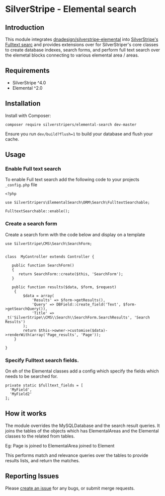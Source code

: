 # SilverStripe - Elemental search 

## Introduction

This module integrates [dnadesign/silverstripe-elemental](https://github.com/dnadesign/silverstripe-elemental)
into [SilverStripe's Fulltext searc](https://docs.silverstripe.org/en/4/developer_guides/search/fulltextsearch/) 
and provides extensions over for SilverStriper's core classes to create database indexes, search forms, and perform full text 
search over the elemetal blocks connecting to various elemental area / areas. 

## Requirements

* SilverStripe ^4.0
* Elemental ^2.0

## Installation

Install with Composer:

```
composer require silverstripers/elemental-search dev-master
```

Ensure you run `dev/build?flush=1` to build your database and flush your cache.

## Usage

### Enable Full text search 

To enable Full text search add the following code to your projects `_config.php` file

```
<?php

use SilverStripers\ElementalSearch\ORM\Search\FulltextSearchable;

FulltextSearchable::enable();

```

### Create a search form 

Create a search form with the code below and display on a template 

```
use SilverStripe\CMS\Search\SearchForm;


class  MyController extends Controller {

   public function SearchForm() 
   {
      return SearchForm::create($this, 'SearchForm');
   }
   
   public function results($data, $form, $request)
    {
        $data = array(
            'Results' => $form->getResults(),
            'Query' => DBField::create_field('Text', $form->getSearchQuery()),
            'Title' => _t('SilverStripe\\CMS\\Search\\SearchForm.SearchResults', 'Search Results')
        );
        return $this->owner->customise($data)->renderWith(array('Page_results', 'Page'));
    }

}

```

### Specify Fulltext search fields. 

On eh of the Elemental classes add a config which specify the fields which needs to be searched for. 

```
private static $fulltext_fields = [
  'MyField',
  'MyField2'
];
```

## How it works 

The module overrides the MySQLDatabase and the search result queries. It joins the tables of the objects which has ElementalAreas and the Elemental classes to the related from tables. 

Eg: Page is joined to ElementalArea joined to Element 

This performs match and relevance queries over the tables to provide results lists, and return the matches. 

## Reporting Issues

Please [create an issue](https://github.com/SilverStripers/elemental-seach/issues) for any bugs, or submit merge requests. 




